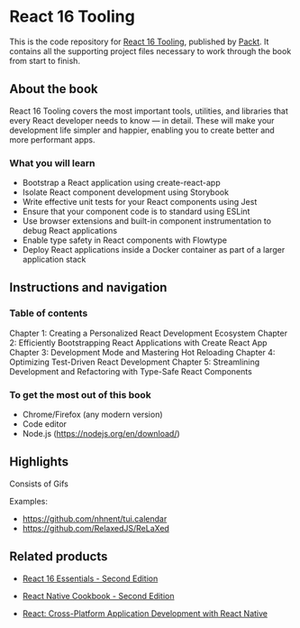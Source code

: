 # React 16 Tooling

This is the code repository for [React 16 Tooling](https://www.packtpub.com/web-development/react-16-tooling?utm_source=github&utm_medium=repository&utm_campaign=9781788835015), published by [Packt](https://www.packtpub.com/?utm_source=github). It contains all the supporting project files necessary to work through the book from start to finish.

## About the book

React 16 Tooling covers the most important tools, utilities, and libraries that every React developer needs to know — in detail. These will make your development life simpler and happier, enabling you to create better and more performant apps.

### What you will learn

*	Bootstrap a React application using create-react-app
* Isolate React component development using Storybook
* Write effective unit tests for your React components using Jest
* Ensure that your component code is to standard using ESLint
* Use browser extensions and built-in component instrumentation to debug React applications
* Enable type safety in React components with Flowtype
* Deploy React applications inside a Docker container as part of a larger application stack

## Instructions and navigation

### Table of contents
Chapter 1: Creating a Personalized React Development Ecosystem
Chapter 2: Efficiently Bootstrapping React Applications with Create React App
Chapter 3: Development Mode and Mastering Hot Reloading
Chapter 4: Optimizing Test-Driven React Development
Chapter 5: Streamlining Development and Refactoring with Type-Safe React Components


### To get the most out of this book

* Chrome/Firefox (any modern version)
* Code editor
* Node.js (https://nodejs.org/en/download/)

## Highlights

Consists of Gifs

Examples: 
* https://github.com/nhnent/tui.calendar
* https://github.com/RelaxedJS/ReLaXed

## Related products
* [React 16 Essentials - Second Edition](https://www.packtpub.com/web-development/react-16-essentials-second-edition?utm_source=github&utm_medium=repository&utm_campaign=9781787126046)

* [React Native Cookbook - Second Edition](https://www.packtpub.com/application-development/react-native-cookbook-second-edition?utm_source=github&utm_medium=repository&utm_campaign=9781788991926)

* [React: Cross-Platform Application Development with React Native](https://www.packtpub.com/web-development/react-cross-platform-application-development-react-native?utm_source=github&utm_medium=repository&utm_campaign=9781789136081)
